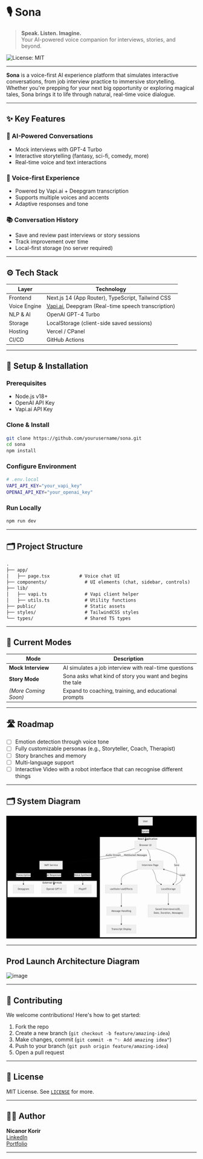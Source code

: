 # 🎙️ Sona

> **Speak. Listen. Imagine.**  
> Your AI-powered voice companion for interviews, stories, and beyond.

![License: MIT](https://img.shields.io/badge/License-MIT-yellow.svg)

---

**Sona** is a voice-first AI experience platform that simulates interactive conversations, from job interview practice to immersive storytelling. Whether you're prepping for your next big opportunity or exploring magical tales, Sona brings it to life through natural, real-time voice dialogue.

---

## ✨ Key Features

### 🧠 AI-Powered Conversations
- Mock interviews with GPT-4 Turbo
- Interactive storytelling (fantasy, sci-fi, comedy, more)
- Real-time voice and text interactions

### 🎤 Voice-first Experience
- Powered by Vapi.ai + Deepgram transcription
- Supports multiple voices and accents
- Adaptive responses and tone

### 📚 Conversation History
- Save and review past interviews or story sessions
- Track improvement over time
- Local-first storage (no server required)

---

## ⚙️ Tech Stack

| Layer         | Technology                                                                 |
|---------------|------------------------------------------------------------------------------|
| Frontend      | Next.js 14 (App Router), TypeScript, Tailwind CSS                           |
| Voice Engine  | [Vapi.ai](https://vapi.ai), Deepgram (Real-time speech transcription)        |
| NLP & AI      | OpenAI GPT-4 Turbo                                                           |
| Storage       | LocalStorage (client-side saved sessions)                                   |
| Hosting       | Vercel / CPanel                                                              |
| CI/CD         | GitHub Actions                                                               |

---

## 🔧 Setup & Installation

### Prerequisites
- Node.js v18+
- OpenAI API Key
- Vapi.ai API Key

### Clone & Install
```bash
git clone https://github.com/yourusername/sona.git
cd sona
npm install
```

### Configure Environment
```bash
# .env.local
VAPI_API_KEY="your_vapi_key"
OPENAI_API_KEY="your_openai_key"
```

### Run Locally
```bash
npm run dev
```

---

## 🗂 Project Structure

```
.
├── app/
│   ├── page.tsx           # Voice chat UI
├── components/              # UI elements (chat, sidebar, controls)
├── lib/
│   ├── vapi.ts              # Vapi client helper
│   ├── utils.ts             # Utility functions
├── public/                  # Static assets
├── styles/                  # TailwindCSS styles
└── types/                   # Shared TS types
```

---

## 🧭 Current Modes

| Mode         | Description                                           |
|--------------|-------------------------------------------------------|
| **Mock Interview** | AI simulates a job interview with real-time questions |
| **Story Mode**     | Sona asks what kind of story you want and begins the tale |
| *(More Coming Soon)* | Expand to coaching, training, and educational prompts |

---

## 🛣️ Roadmap

- [ ] Emotion detection through voice tone
- [ ] Fully customizable personas (e.g., Storyteller, Coach, Therapist)
- [ ] Story branches and memory
- [ ] Multi-language support
- [ ] Interactive Video with a robot interface that can recognise different things

---

## 🗂 System Diagram
![architecture](./public/images/architecture.png)

---

## Prod Launch Architecture Diagram
<img width="1013" height="782" alt="image" src="https://github.com/user-attachments/assets/8bc18436-df0e-46f4-8bfc-c4d6c794df2f" />

---

## 🤝 Contributing

We welcome contributions! Here's how to get started:

1. Fork the repo
2. Create a new branch (`git checkout -b feature/amazing-idea`)
3. Make changes, commit (`git commit -m "✨ Add amazing idea"`)
4. Push to your branch (`git push origin feature/amazing-idea`)
5. Open a pull request

---

## 📜 License

MIT License. See [`LICENSE`](./LICENSE) for more.

---

## 🙋‍♂️ Author

**Nicanor Korir**  
[LinkedIn](https://linkedin.com/in/nicanorkorir)  
[Portfolio](https://nicanor.me)

---

